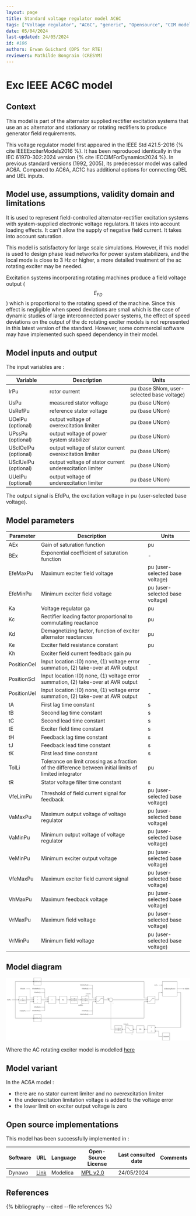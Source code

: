 ```yaml
---
layout: page
title: Standard voltage regulator model AC6C
tags: ["Voltage regulator", "AC6C", "generic", "Opensource", "CIM model", "RMS", "phasor", "MRL4", "Single phase", "ExcIEEEAC6C", "IEEE", "dynawo", "#106"]
date: 05/04/2024
last-updated: 24/05/2024
id: #106
authors: Erwan Guichard (DPS for RTE)
reviewers: Mathilde Bongrain (CRESYM)
---
```

# Exc IEEE AC6C model

## Context

This model is part of the alternator supplied rectifier excitation systems that use an ac alternator and stationary or rotating rectifiers to produce generator field requirements.

This voltage regulator model first appeared in the IEEE Std 421.5-2016 {% cite IEEEExciterModels2016 %}. It has been reproduced identically in the IEC 61970-302:2024 version {% cite IECCIMForDynamics2024 %}.
In previous standard versions (1992, 2005), its predecessor model was called AC6A. Compared to AC6A, AC1C has additional options for connecting OEL and UEL inputs.

## Model use, assumptions, validity domain and limitations

It is used to represent field-controlled alternator-rectifier excitation systems with system-supplied electronic voltage regulators.
It takes into account loading effects. It can't allow the supply of negative field current. It takes into account saturation.

This model is satisfactory for large scale simulations. However, if this model is used to design phase lead networks for power system stabilizers, and the local mode is close to 3 Hz or higher, a more detailed treatment of the ac rotating exciter may be needed.

Excitation systems incorporating rotating machines produce a field voltage output ($$E_{FD}$$) which is proportional to the rotating speed of the machine. Since this effect is negligible when speed deviations are small which is the case of dynamic studies of large interconnected power systems, the effect of speed deviations on the output of the dc rotating exciter models is not represented in this latest version of the standard. However, some commercial software may have implemented such speed dependency in their model.

## Model inputs and output

The input variables are :

| Variable | Description | Units |
|-----------|--------------| ------|
| IrPu | rotor current | pu (base SNom, user-selected base voltage)|
| UsPu |measured stator voltage |pu (base UNom)|
|UsRefPu |reference stator voltage |pu (base UNom)|
|UOelPu (optional) |output voltage of overexcitation limiter |pu (base UNom)|
|UPssPu (optional) |output voltage of power system stabilizer |pu (base UNom)|
|USclOelPu (optional) |output voltage of stator current overexcitation limiter |pu (base UNom)|
|USclUelPu (optional) |output voltage of stator current underexcitation limiter |pu (base UNom)|
|UUelPu (optional) |output voltage of underexcitation limiter |pu (base UNom)|

The output signal is EfdPu, the excitation voltage in pu (user-selected base voltage).

## Model parameters

| Parameter | Description | Units |
|-----------|--------------| ------|
|AEx |Gain of saturation function |pu|
|BEx |Exponential coefficient of saturation function|-|
|EfeMaxPu |Maximum exciter field voltage |pu (user-selected base voltage)|
|EfeMinPu |Minimum exciter field voltage |pu (user-selected base voltage)|
|Ka |Voltage regulator ga|pu|
|Kc |Rectifier loading factor proportional to commutating reactance |pu|
|Kd |Demagnetizing factor, function of exciter alternator reactances |pu|
|Ke |Exciter field resistance constant |pu|
|Kh |Exciter field current feedback gain pu|
|PositionOel |Input location :(0) none, (1) voltage error summation, (2) take-over at AVR output|-|
|PositionScl |Input location :(0) none, (1) voltage error summation, (2) take-over at AVR output|-|
|PositionUel |Input location :(0) none, (1) voltage error summation, (2) take-over at AVR output|-|
|tA |First lag time constant |s|
|tB |Second lag time constant |s|
|tC |Second lead time constant |s|
|tE |Exciter field time constant |s|
|tH |Feedback lag time constant |s|
|tJ |Feedback lead time constant |s|
|tK |First lead time constant |s|
|TolLi |Tolerance on limit crossing as a fraction of the difference between initial limits of limited integrator |pu|
|tR |Stator voltage filter time constant |s|
|VfeLimPu |Threshold of field current signal for feedback |pu (user-selected base voltage)|
|VaMaxPu |Maximum output voltage of voltage regulator |pu (user-selected base voltage)|
|VaMinPu |Minimum output voltage of voltage regulator |pu (user-selected base voltage)|
|VeMinPu |Minimum exciter output voltage |pu (user-selected base voltage)|
|VfeMaxPu |Maximum exciter field current signal |pu (user-selected base voltage)|
|VhMaxPu |Maximum feedback voltage |pu (user-selected base voltage)|
|VrMaxPu |Maximum field voltage |pu (user-selected base voltage)|
|VrMinPu |Minimum field voltage |pu (user-selected base voltage)|

## Model diagram

<img src="/pages/models/regulations/AC6C/AC6C.drawio.svg" alt="AC6C diagram">

Where the AC rotating exciter model is modelled [here](/pages/models/regulations/AcRotatingExciter/)

## Model variant

In the AC6A model :

- there are no stator current limiter and no overexcitation limiter
- the underexcitation limitation voltage is added to the voltage error
- the lower limit on exciter output voltage is zero

## Open source implementations

This model has been successfully implemented in :

| Software      | URL | Language | Open-Source License | Last consulted date | Comments |
| ------------- | --- | -------- | ------------------- | ------------------- | -------- |
| Dynawo | [Link](https://github.com/dynawo/dynawo) | Modelica | [MPL v2.0](https://www.mozilla.org/en-US/MPL/2.0/)  | 24/05/2024 |  |

## References

{% bibliography --cited --file references  %}
